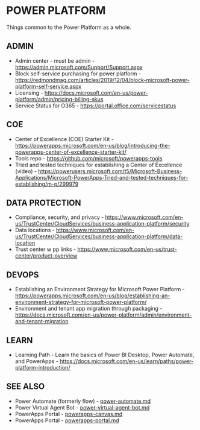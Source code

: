 # POWER PLATFORM

Things common to the Power Platform as a whole.

## ADMIN

* Admin center - must be admin - https://admin.microsoft.com/Support/Support.aspx
* Block self-service purchasing for power platform - https://redmondmag.com/articles/2019/12/04/block-microsoft-power-platform-self-service.aspx
* Licensing - https://docs.microsoft.com/en-us/power-platform/admin/pricing-billing-skus
* Service Status for O365 - https://portal.office.com/servicestatus

## COE

* Center of Excellence (COE) Starter Kit - https://powerapps.microsoft.com/en-us/blog/introducing-the-powerapps-center-of-excellence-starter-kit/
* Tools repo - https://github.com/microsoft/powerapps-tools
* Tried and tested techniques for establishing a Center of Excellence (video) - https://powerusers.microsoft.com/t5/Microsoft-Business-Applications/Microsoft-PowerApps-Tried-and-tested-techniques-for-establishing/m-p/299979

## DATA PROTECTION

* Compliance, security, and privacy - https://www.microsoft.com/en-us/TrustCenter/CloudServices/business-application-platform/security
* Data locations - https://www.microsoft.com/en-us/TrustCenter/CloudServices/business-application-platform/data-location
* Trust center w pp links - https://www.microsoft.com/en-us/trust-center/product-overview

## DEVOPS

* Establishing an Environment Strategy for Microsoft Power Platform - https://powerapps.microsoft.com/en-us/blog/establishing-an-environment-strategy-for-microsoft-power-platform/
* Environment and tenant app migration through packaging - https://docs.microsoft.com/en-us/power-platform/admin/environment-and-tenant-migration

## LEARN

* Learning Path - Learn the basics of Power BI Desktop, Power Automate, and PowerApps - https://docs.microsoft.com/en-us/learn/paths/power-platform-introduction/

## SEE ALSO

* Power Automate (formerly flow) - [power-automate.md](./power-automate.md)
* Power Virtual Agent Bot - [power-virtual-agent-bot.md](./power-virtual-agent-bot.md)
* PowerApps Portal - [powerapps-canvas.md](./powerapps-canvas.md)
* PowerApps Portal - [powerapps-portal.md](./powerapps-portal.md)
